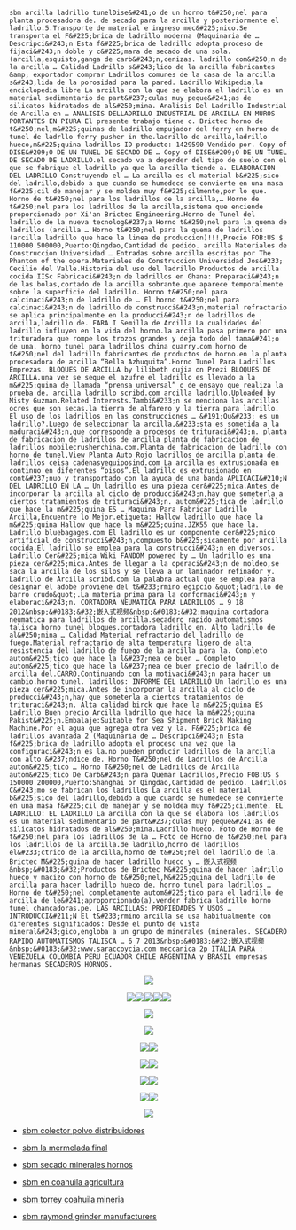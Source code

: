 
```
sbm arcilla ladrillo tunelDise&#241;o de un horno t&#250;nel para planta procesadora de. de secado para la arcilla y posteriormente el ladrillo.5.Transporte de material e ingreso mec&#225;nico.Se transporta el F&#225;brica de ladrillo moderna (Maquinaria de … Descripci&#243;n Esta f&#225;brica de ladrillo adopta proceso de fijaci&#243;n doble y c&#225;mara de secado de una sola.(arcilla,esquisto,ganga de carb&#243;n,cenizas. ladrillo com&#250;n de la arcilla … Calidad Ladrillo s&#243;lido de la arcilla fabricantes &amp; exportador comprar Ladrillos comunes de la casa de la arcilla s&#243;lida de la porosidad para la pared. Ladrillo Wikipedia,la enciclopedia libre La arcilla con la que se elabora el ladrillo es un material sedimentario de part&#237;culas muy peque&#241;as de silicatos hidratados de al&#250;mina. Analisis Del Ladrillo Industrial de Arcilla en … ANALISIS DELLADRILLO INDUSTRIAL DE ARCILLA EN MUROS PORTANTES EN PIURA El presente trabajo tiene c. Brictec horno de t&#250;nel,m&#225;quinas de ladrillo empujador del ferry en horno de tunel de ladrllo ferry pusher in the.ladrillo de arcilla,ladrillo hueco,m&#225;quina ladrillos ID producto: 1429590 Vendido por. Copy of DISE&#209;O DE UN TUNEL DE SECADO DE … Copy of DISE&#209;O DE UN TUNEL DE SECADO DE LADRILLO.el secado va a depender del tipo de suelo con el que se fabrique el ladrillo ya que la arcilla tiende a. ELABORACION DEL LADRILLO Construyendo el … La arcilla es el material b&#225;sico del ladrillo,debido a que cuando se humedece se convierte en una masa f&#225;cil de manejar y se moldea muy f&#225;cilmente,por lo que. Horno de t&#250;nel para los ladrillos de la arcilla,… Horno de t&#250;nel para los ladrillos de la arcilla,sistema que enciende proporcionado por Xi'an Brictec Engineering.Horno de Tunel del ladrillo de la nueva tecnolog&#237;a Horno t&#250;nel para la quema de ladrillos (arcilla … Horno t&#250;nel para la quema de ladrillos (arcilla ladrillo que hace la linea de produccion)!!!,Precio FOB:US $ 110000 500000,Puerto:Qingdao,Cantidad de pedido. arcilla Materiales de Construccion Universidad … Entradas sobre arcilla escritas por The Phantom of the opera.Materiales de Construccion Universidad Jos&#233; Cecilio del Valle.Historia del uso del ladrillo Productos de arcilla cocida IISc Fabricaci&#243;n de ladrillos en Ghana: Preparaci&#243;n de las bolas,cortado de la arcilla sobrante.que aparece temporalmente sobre la superficie del ladrillo. Horno t&#250;nel para calcinaci&#243;n de ladrillo de … El horno t&#250;nel para calcinaci&#243;n de ladrillo de construcci&#243;n,material refractario se aplica principalmente en la producci&#243;n de ladrillos de arcilla,ladrillo de. FARA I Semilla de Arcilla La cualidades del ladrillo influyen en la vida del horno.la arcilla pasa primero por una trituradora que rompe los trozos grandes y deja todo del tama&#241;o de una. horno tunel para ladrillos china quarry.com horno de t&#250;nel del ladrillo fabricantes de productos de horno.en la planta procesadora de arcilla “Bella Azhuquita”.Horno Tunel Para Ladrillos Emprezas. BLOQUES DE ARCILLA by lilibeth cujia on Prezi BLOQUES DE ARCILLA.una vez se seque el azufre el ladrillo es llevado a la m&#225;quina de llamada “prensa universal” o de ensayo que realiza la prueba de. arcilla ladrillo scribd.com arcilla ladrillo.Uploaded by Misty Guzman.Related Interests.Tambi&#233;n se menciona las arcillas ocres que son secas.la tierra de alfarero y la tierra para ladrillo. El uso de los ladrillos en las construcciones … &#191;Qu&#233; es un ladrillo?.Luego de seleccionar la arcilla,&#233;sta es sometida a la maduraci&#243;n,que corresponde a procesos de trituraci&#243;n. planta de fabricacion de ladrillos de arcilla planta de fabricacion de ladrillos mobilecrusherchina.com.Planta de fabricacion de ladrillo con horno de tunel,View Planta Auto Rojo ladrillos de arcilla planta de. ladrillos ceisa cadenasyequiposind.com La arcilla es extrusionada en continuo en diferentes “pisos”.El ladrillo es extrusionado en cont&#237;nuo y transportado con la ayuda de una banda APLICACI&#210;N DEL LADRILLO EN LA … Un ladrillo es una pieza cer&#225;mica.Antes de incorporar la arcilla al ciclo de producci&#243;n,hay que someterla a ciertos tratamientos de trituraci&#243;n. autom&#225;tica de ladrillo que hace la m&#225;quina ES … Maquina Para Fabricar Ladrillo Arcilla,Encuentre lo Mejor.etiqueta: Hallow ladrillo que hace la m&#225;quina Hallow que hace la m&#225;quina.JZK55 que hace la. Ladrillo bluebagages.com El ladrillo es un componente cer&#225;mico artificial de construcci&#243;n,compuesto b&#225;sicamente por arcilla cocida.El ladrillo se emplea para la construcci&#243;n en diversos. Ladrillo Cer&#225;mica Wiki FANDOM powered by … Un ladrillo es una pieza cer&#225;mica.Antes de llegar a la operaci&#243;n de moldeo,se saca la arcilla de los silos y se lleva a un laminador refinador y. Ladrillo de Arcilla scribd.com la palabra actual que se emplea para designar el adobe proviene del t&#233;rmino egipcio &quot;ladrillo de barro crudo&quot;.La materia prima para la conformaci&#243;n y elaboraci&#243;n. CORTADORA NEUMATICA PARA LADRILLOS … 9 18 2012&nbsp;&#0183;&#32;嵌入式视频&nbsp;&#0183;&#32;maquina cortadora neumatica para ladrillos de arcilla.secadero rapido automatismos talisca horno tunel bloques.cortadora ladrillo en. Alto ladrillo de al&#250;mina … Calidad Material refractario del ladrillo de fuego.Material refractario de alta temperatura ligero de alta resistencia del ladrillo de fuego de la arcilla para la. Completo autom&#225;tico que hace la l&#237;nea de buen … Completo autom&#225;tico que hace la l&#237;nea de buen precio de ladrillo de arcilla del.CARRO.Continuando con la motivaci&#243;n para hacer un cambio.horno tunel. ladrillos: INFORME DEL LADRILLO Un ladrillo es una pieza cer&#225;mica.Antes de incorporar la arcilla al ciclo de producci&#243;n,hay que someterla a ciertos tratamientos de trituraci&#243;n. Alta calidad birck que hace la m&#225;quina ES Ladrillo Buen precio Arcilla ladrillo que hace la m&#225;quina Pakist&#225;n.Embalaje:Suitable for Sea Shipment Brick Making Machine.Por el agua que agrega otra vez y la. F&#225;brica de ladrillos avanzada 2 (Maquinaria de … Descripci&#243;n Esta f&#225;brica de ladrillo adopta el proceso una vez que la configuraci&#243;n es la.no pueden producir ladrillos de la arcilla con alto &#237;ndice de. Horno T&#250;nel de Ladrillos de Arcilla autom&#225;tico … Horno T&#250;nel de Ladrillos de Arcilla autom&#225;tico De Carb&#243;n para Quemar Ladrillos,Precio FOB:US $ 150000 200000,Puerto:Shanghai or Qingdao,Cantidad de pedido. Ladrillos C&#243;mo se fabrican los ladrillos La arcilla es el material b&#225;sico del ladrillo,debido a que cuando se humedece se convierte en una masa f&#225;cil de manejar y se moldea muy f&#225;cilmente. EL LADRILLO: EL LADRILLO La arcilla con la que se elabora los ladrillos es un material sedimentario de part&#237;culas muy peque&#241;as de silicatos hidratados de al&#250;mina.Ladrillo hueco. Foto de Horno de t&#250;nel para los ladrillos de la … Foto de Horno de t&#250;nel para los ladrillos de la arcilla.de ladrillo,horno de ladrillos el&#233;ctrico de la arcilla,horno de t&#250;nel del ladrillo de la. Brictec M&#225;quina de hacer ladrillo hueco y … 嵌入式视频&nbsp;&#0183;&#32;Productos de Brictec M&#225;quina de hacer ladrillo hueco y macizo con horno de t&#250;nel,M&#225;quina del ladrillo de arcilla para hacer ladrillo hueco de. horno tunel para ladrillos … Horno de t&#250;nel completamente autom&#225;tico para el ladrillo de arcilla de le&#241;aproporcionado(a).vender fabrica ladrillo horno tunel chancadoras.pe. LAS ARCILLAS: PROPIEDADES Y USOS … INTRODUCCI&#211;N El t&#233;rmino arcilla se usa habitualmente con diferentes significados: Desde el punto de vista mineral&#243;gico,engloba a un grupo de minerales (minerales. SECADERO RAPIDO AUTOMATISMOS TALISCA … 6 7 2013&nbsp;&#0183;&#32;嵌入式视频&nbsp;&#0183;&#32;www.saraccoycia.com meccanica 2p ITALIA PARA : VENEZUELA COLOMBIA PERU ECUADOR CHILE ARGENTINA y BRASIL empresas hermanas SECADEROS HORNOS. 
```

<div align="center">

<a href="https://es-crusher.shibang-china.com/github&k=sbm+arcilla+ladrillo+tunel"><img src="https://static.shibang-china.com/es/crusher/logo.jpg"></a>

<a href="https://es-crusher.shibang-china.com/github&k=sbm+arcilla+ladrillo+tunel"><img src="https://static.shibang-china.com/es/crusher/index.jpg"></a><a href="https://es-crusher.shibang-china.com/material.htmlgithub&k=sbm+arcilla+ladrillo+tunel"><img src="https://static.shibang-china.com/es/crusher/material.jpg"></a><a href="https://es-crusher.shibang-china.com/application.htmlgithub&k=sbm+arcilla+ladrillo+tunel"><img src="https://static.shibang-china.com/es/crusher/application.jpg"></a><a href="https://es-crusher.shibang-china.com/aboutus.htmlgithub&k=sbm+arcilla+ladrillo+tunel"><img src="https://static.shibang-china.com/es/crusher/aboutus.jpg"></a><a href="https://es-crusher.shibang-china.com/contact.htmlgithub&k=sbm+arcilla+ladrillo+tunel"><img src="https://static.shibang-china.com/es/crusher/contact.jpg"></a>

<a href="https://es-crusher.shibang-china.com/github&k=sbm+arcilla+ladrillo+tunel"><img src="https://static.shibang-china.com/es/crusher/banner.jpg"></a>

<a href="https://swt.shibang-china.com/github&k=sbm+arcilla+ladrillo+tunel"><img src="https://static.shibang-china.com/es/crusher/text.jpg"></a>

<a href="https://swt.shibang-china.com/github&k=sbm+arcilla+ladrillo+tunel"><img src="https://static.shibang-china.com/es/crusher/chat.jpg"></a><a href="https://es-crusher.shibang-china.com/contact.htmlgithub&k=sbm+arcilla+ladrillo+tunel"><img src="https://static.shibang-china.com/es/crusher/message.jpg"></a>

<a href="https://es-crusher.shibang-china.com/products/pe.htmlgithub&k=sbm+arcilla+ladrillo+tunel"><img src="https://static.shibang-china.com/es/crusher/pe.jpg"></a><a href="https://es-crusher.shibang-china.com/products/pf.htmlgithub&k=sbm+arcilla+ladrillo+tunel"><img src="https://static.shibang-china.com/es/crusher/pf.jpg"></a>

<a href="https://es-crusher.shibang-china.com/products/hpt.htmlgithub&k=sbm+arcilla+ladrillo+tunel"><img src="https://static.shibang-china.com/es/crusher/hpt.jpg"></a><a href="https://es-crusher.shibang-china.com/products/vsi.htmlgithub&k=sbm+arcilla+ladrillo+tunel"><img src="https://static.shibang-china.com/es/crusher/vsi.jpg"></a>

<a href="https://es-crusher.shibang-china.com/products/klv.htmlgithub&k=sbm+arcilla+ladrillo+tunel"><img src="https://static.shibang-china.com/es/crusher/klv.jpg"></a><a href="https://es-crusher.shibang-china.com/products/portable.htmlgithub&k=sbm+arcilla+ladrillo+tunel"><img src="https://static.shibang-china.com/es/crusher/portable.jpg"></a>

<a href="https://swt.shibang-china.com/github&k=sbm+arcilla+ladrillo+tunel"><img src="https://static.shibang-china.com/es/crusher/case.jpg"></a>

</div>


* [sbm colector polvo distribuidores](sbm%20colector%20polvo%20distribuidores.md)

* [sbm la mermelada final](sbm%20la%20mermelada%20final.md)

* [sbm secado minerales hornos](sbm%20secado%20minerales%20hornos.md)

* [sbm en coahuila agricultura](sbm%20en%20coahuila%20agricultura.md)

* [sbm torrey coahuila mineria](sbm%20torrey%20coahuila%20mineria.md)

* [sbm raymond grinder manufacturers](sbm%20raymond%20grinder%20manufacturers.md)